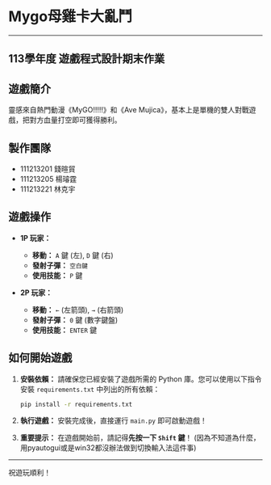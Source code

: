 # Mygo母雞卡大亂鬥

---

## 113學年度 遊戲程式設計期末作業

## 遊戲簡介

靈感來自熱門動漫《MyGO!!!!!》和《Ave Mujica》，基本上是單機的雙人對戰遊戲，把對方血量打空即可獲得勝利。

## 製作團隊

* 111213201 錢暄貿
* 111213205 楊璿霆
* 111213221 林克宇

## 遊戲操作

* **1P 玩家：**
    * **移動：** `A` 鍵 (左), `D` 鍵 (右)
    * **發射子彈：** `空白鍵`
    * **使用技能：** `P` 鍵

* **2P 玩家：**
    * **移動：** `←` (左箭頭), `→` (右箭頭)
    * **發射子彈：** `0` 鍵 (數字鍵盤)
    * **使用技能：** `ENTER` 鍵

## 如何開始遊戲

1.  **安裝依賴：**
    請確保您已經安裝了遊戲所需的 Python 庫。您可以使用以下指令安裝 `requirements.txt` 中列出的所有依賴：
    ```bash
    pip install -r requirements.txt
    ```

2.  **執行遊戲：**
    安裝完成後，直接運行 `main.py` 即可啟動遊戲！

3.  **重要提示：**
    在遊戲開始前，請記得**先按一下 `Shift` 鍵**！
    (因為不知道為什麼，用pyautogui或是win32都沒辦法做到切換輸入法這件事)
---

祝遊玩順利！